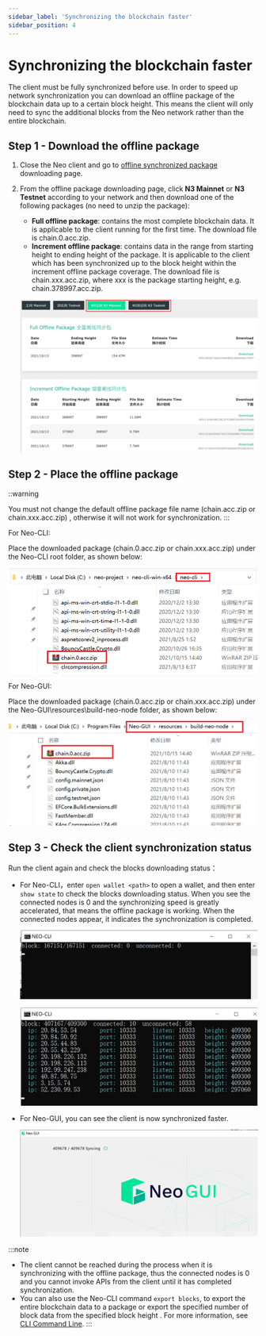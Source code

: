 ```yaml
---
sidebar_label: 'Synchronizing the blockchain faster'
sidebar_position: 4
---
```

# Synchronizing the blockchain faster

The client must be fully synchronized before use. In order to speed up network synchronization you can download an offline package of the blockchain data up to a certain block height. This means the client will only need to sync the additional blocks from the Neo network rather than the entire blockchain.

## Step 1 - Download the offline package

1. Close the Neo client and go to [offline synchronized package](https://sync.ngd.network/) downloading page.

2. From the offline package downloading page, click **N3 Mainnet** or **N3 Testnet** according to your network and then download one of the following packages (no need to unzip the package):

   - **Full offline package**: contains the most complete blockchain data. It is applicable to the client running for the first time. The download file is chain.0.acc.zip.
   - **Increment offline package**: contains data in the range from starting height to ending height of the package. It is applicable to the client which has been synchronized up to the block height within the increment offline package coverage. The download file is chain.xxx.acc.zip, where xxx is the package starting height, e.g. chain.378997.acc.zip.

   ![](./assets/sync_01.png)

## Step 2 - Place the offline package

::warning

You must not change the default offline package file name (chain.acc.zip or chain.xxx.acc.zip) , otherwise it will not work for synchronization.
:::

For Neo-CLI:

Place the downloaded package (chain.0.acc.zip or chain.xxx.acc.zip) under the Neo-CLI root folder, as shown below:

![](./assets/sync_02.png)

For Neo-GUI:

Place the downloaded package (chain.0.acc.zip or chain.xxx.acc.zip) under the Neo-GUI\resources\build-neo-node folder, as shown below:

![](./assets/sync_05.png)

## Step 3 - Check the client synchronization status

Run the client again and check the blocks downloading status：

- For Neo-CLI，enter `open wallet <path>` to open a wallet, and then enter `show state` to check the blocks downloading status. When you see the connected nodes is 0 and the synchronizing speed is greatly accelerated, that means the offline package is working. When the connected nodes appear, it indicates the synchronization is completed.

  ![](./assets/sync_03.png)

  ![](./assets/sync_04.png)

- For Neo-GUI, you can see the client is now synchronized faster. 

  ![](./assets/sync_06.png)

:::note

- The client cannot be reached during the process when it is synchronizing with the offline package, thus the connected nodes is 0 and you cannot invoke APIs from the client until it has completed synchronization.
- You can also use the Neo-CLI command `export blocks`, to export the entire blockchain data to a package or export the specified number of block data from the specified block height . For more information, see [CLI Command Line](cli/cli.md).
:::
